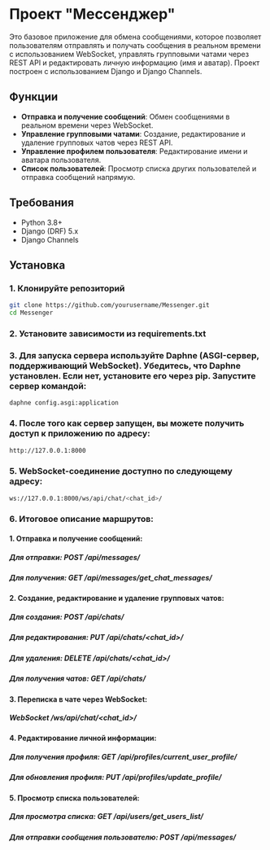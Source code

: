 # Проект "Мессенджер"

Это базовое приложение для обмена сообщениями, которое позволяет пользователям отправлять и получать сообщения в реальном времени с использованием WebSocket, управлять групповыми чатами через REST API и редактировать личную информацию (имя и аватар). Проект построен с использованием Django и Django Channels.

## Функции

- **Отправка и получение сообщений**: Обмен сообщениями в реальном времени через WebSocket.
- **Управление групповыми чатами**: Создание, редактирование и удаление групповых чатов через REST API.
- **Управление профилем пользователя**: Редактирование имени и аватара пользователя.
- **Список пользователей**: Просмотр списка других пользователей и отправка сообщений напрямую.

## Требования

- Python 3.8+
- Django (DRF) 5.x
- Django Channels


## Установка

### 1. Клонируйте репозиторий

```bash
git clone https://github.com/yourusername/Messenger.git
cd Messenger
```
### 2. Установите зависимости из requirements.txt
### 3. Для запуска сервера используйте Daphne (ASGI-сервер, поддерживающий WebSocket). Убедитесь, что Daphne установлен. Если нет, установите его через pip. Запустите сервер командой:
```
daphne config.asgi:application
```
### 4. После того как сервер запущен, вы можете получить доступ к приложению по адресу:
```bash
http://127.0.0.1:8000
```
### 5. WebSocket-соединение доступно по следующему адресу:
```bash
ws://127.0.0.1:8000/ws/api/chat/<chat_id>/
```
### 6. Итоговое описание маршрутов:
#### 1. Отправка и получение сообщений:
##### Для отправки: POST /api/messages/
##### Для получения: GET /api/messages/get_chat_messages/
#### 2. Создание, редактирование и удаление групповых чатов:
##### Для создания: POST /api/chats/
##### Для редактирования: PUT /api/chats/<chat_id>/
##### Для удаления: DELETE /api/chats/<chat_id>/
##### Для получения чатов: GET /api/chats/
#### 3. Переписка в чате через WebSocket:
##### WebSocket /ws/api/chat/<chat_id>/
#### 4. Редактирование личной информации:
##### Для получения профиля: GET /api/profiles/current_user_profile/
##### Для обновления профиля: PUT /api/profiles/update_profile/
#### 5. Просмотр списка пользователей:
##### Для просмотра списка: GET /api/users/get_users_list/
##### Для отправки сообщения пользователю: POST /api/messages/

